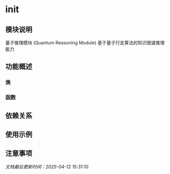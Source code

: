 # __init__

## 模块说明
量子推理模块 (Quantum Reasoning Module)
基于量子行走算法的知识图谱推理能力

## 功能概述

### 类


### 函数


## 依赖关系

## 使用示例

## 注意事项

*文档最后更新时间：2025-04-12 15:31:10*